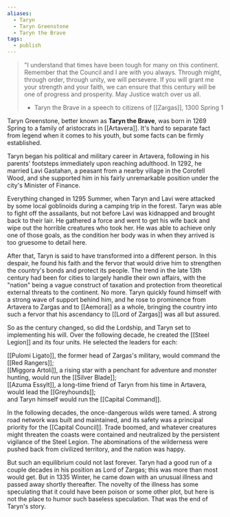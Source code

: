 ```yaml
---
aliases:
  - Taryn
  - Taryn Greenstone
  - Taryn the Brave
tags:
  - publish
---
```

>"I understand that times have been tough for many on this continent. Remember that the Council and I are with you always. Through might, through order, through unity, we will persevere. If you will grant me your strength and your faith, we can ensure that this century will be one of progress and prosperity. May Justice watch over us all.
>
>- Taryn the Brave in a speech to citizens of [[Zargas]], 1300 Spring 1

Taryn Greenstone, better known as **Taryn the Brave**, was born in 1269 Spring to a family of aristocrats in [[Artavera]]. It's hard to separate fact from legend when it comes to his youth, but some facts can be firmly established.

Taryn began his political and military career in Artavera, following in his parents' footsteps immediately upon reaching adulthood. In 1292, he married Lavi Gastahan, a peasant from a nearby village in the Corofell Wood, and she supported him in his fairly unremarkable position under the city's Minister of Finance.

Everything changed in 1295 Summer, when Taryn and Lavi were attacked by some local goblinoids during a camping trip in the forest. Taryn was able to fight off the assailants, but not before Lavi was kidnapped and brought back to their lair. He gathered a force and went to get his wife back and wipe out the horrible creatures who took her. He was able to achieve only one of those goals, as the condition her body was in when they arrived is too gruesome to detail here.

After that, Taryn is said to have transformed into a different person. In this despair, he found his faith and the fervor that would drive him to strengthen the country's bonds and protect its people. The trend in the late 13th century had been for cities to largely handle their own affairs, with the "nation" being a vague construct of taxation and protection from theoretical external threats to the continent. No more. Taryn quickly found himself with a strong wave of support behind him, and he rose to prominence from Artavera to Zargas and to [[Aemora]] as a whole, bringing the country into such a fervor that his ascendancy to [[Lord of Zargas]] was all but assured.

So as the century changed, so did the Lordship, and Taryn set to implementing his will. Over the following decade, he created the [[Steel Legion]] and its four units. He selected the leaders for each:

[[Pulomi Ligato]], the former head of Zargas's military, would command the [[Red Rangers]];    
[[Miggora Artoli]], a rising star with a penchant for adventure and monster hunting, would run the [[Silver Blade]];    
[[Azuma Essylt]], a long-time friend of Taryn from his time in Artavera, would lead the [[Greyhounds]];    
and Taryn himself would run the [[Capital Command]].

In the following decades, the once-dangerous wilds were tamed. A strong road network was built and maintained, and its safety was a principal priority for the [[Capital Council]]. Trade boomed, and whatever creatures might threaten the coasts were contained and neutralized by the persistent vigilance of the Steel Legion. The abominations of the wilderness were pushed back from civilized territory, and the nation was happy.

But such an equilibrium could not last forever. Taryn had a good run of a couple decades in his position as Lord of Zargas; this was more than most would get. But in 1335 Winter, he came down with an unusual illness and passed away shortly thereafter. The novelty of the illness has some speculating that it could have been poison or some other plot, but here is not the place to humor such baseless speculation. That was the end of Taryn's story.